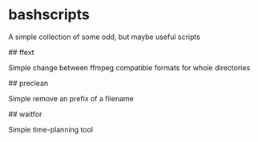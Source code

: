 # bashscripts
<p>
A simple collection of some odd, but maybe useful scripts
</p>
## ffext
<p>
Simple change between ffmpeg compatible formats for whole directories
</p>
## preclean
<p>
Simple remove an prefix of a filename
</p>
## waitfor
<p>
Simple time-planning tool
</p>
